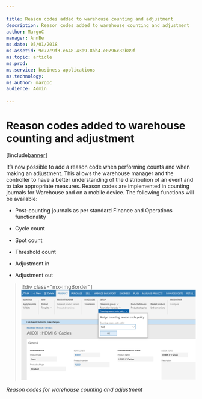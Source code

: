```yaml
---

title: Reason codes added to warehouse counting and adjustment
description: Reason codes added to warehouse counting and adjustment
author: MargoC
manager: AnnBe
ms.date: 05/01/2018
ms.assetid: 9c77c9f3-e648-43a9-8bb4-e0796c82b89f
ms.topic: article
ms.prod: 
ms.service: business-applications
ms.technology: 
ms.author: margoc
audience: Admin

---
```

#  Reason codes added to warehouse counting and adjustment




[!include[banner](../../includes/banner.md)]

It’s now possible to add a reason code when performing counts and when making an
adjustment. This allows the warehouse manager and the controller to have a
better understanding of the distribution of an event and to take appropriate
measures. Reason codes are implemented in counting journals for Warehouse and on
a mobile device. The following functions will be available:

-   Post-counting journals as per standard Finance and Operations functionality

-   Cycle count

-   Spot count

-   Threshold count

-   Adjustment in

-   Adjustment out

> [!div class="mx-imgBorder"] 
> ![A screenshot showing reason codes for warehouse counting and adjustment ](media/reason-codes-added-to-warehouse-counting-adjustment-1.png "A screenshot showing reason codes for warehouse counting and adjustment ")
<!-- FO_Reason_codes_for_warehouse_counting_and_adjustment_A.png -->


*Reason codes for warehouse counting and adjustment*
